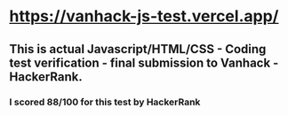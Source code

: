 # https://vanhack-js-test.vercel.app/

## This is actual Javascript/HTML/CSS - Coding test verification - final submission to Vanhack - HackerRank.

### I scored 88/100 for this test by HackerRank
